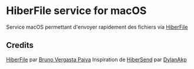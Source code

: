 # HiberFile service for macOS
Service macOS permettant d'envoyer rapidement des fichiers via [HiberFile](https://hiberfile.com)

## Credits
[HiberFile](https://hiberfile.com) par [Bruno Vergasta Paiva](https://github.com/brunopaiva15)
Inspiration de [HiberSend](https://github.com/DylanAkp/HiberSend) par [DylanAkp](https://github.com/DylanAkp)